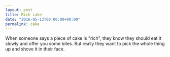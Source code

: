 ```yaml
---
layout: post
title: Rich cake
date: "2016-05-13T00:00:00+00:00"
permalink: cake
---
```


When someone says a piece of cake is "rich", they know they should eat it slowly and offer you some bites. But really they want to pick the whole thing up and shove it in their face.
